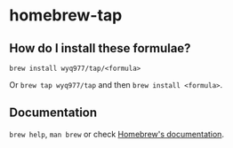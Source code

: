 # homebrew-tap

## How do I install these formulae?

`brew install wyq977/tap/<formula>`

Or `brew tap wyq977/tap` and then `brew install <formula>`.

## Documentation

`brew help`, `man brew` or check [Homebrew's documentation](https://docs.brew.sh).
